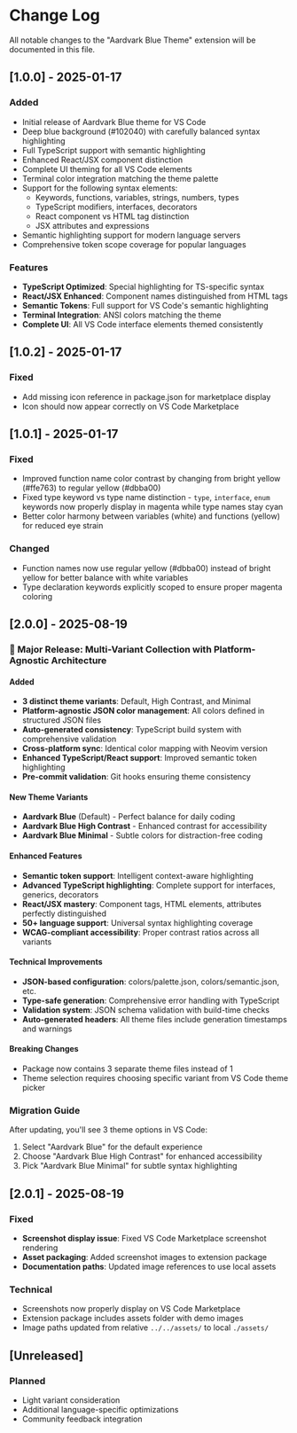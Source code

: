 # Change Log

All notable changes to the "Aardvark Blue Theme" extension will be documented in this file.

## [1.0.0] - 2025-01-17

### Added

- Initial release of Aardvark Blue theme for VS Code
- Deep blue background (#102040) with carefully balanced syntax highlighting
- Full TypeScript support with semantic highlighting
- Enhanced React/JSX component distinction
- Complete UI theming for all VS Code elements
- Terminal color integration matching the theme palette
- Support for the following syntax elements:
  - Keywords, functions, variables, strings, numbers, types
  - TypeScript modifiers, interfaces, decorators
  - React component vs HTML tag distinction
  - JSX attributes and expressions
- Semantic highlighting support for modern language servers
- Comprehensive token scope coverage for popular languages

### Features

- **TypeScript Optimized**: Special highlighting for TS-specific syntax
- **React/JSX Enhanced**: Component names distinguished from HTML tags
- **Semantic Tokens**: Full support for VS Code's semantic highlighting
- **Terminal Integration**: ANSI colors matching the theme
- **Complete UI**: All VS Code interface elements themed consistently

## [1.0.2] - 2025-01-17

### Fixed
- Add missing icon reference in package.json for marketplace display
- Icon should now appear correctly on VS Code Marketplace

## [1.0.1] - 2025-01-17

### Fixed
- Improved function name color contrast by changing from bright yellow (#ffe763) to regular yellow (#dbba00)
- Fixed type keyword vs type name distinction - `type`, `interface`, `enum` keywords now properly display in magenta while type names stay cyan
- Better color harmony between variables (white) and functions (yellow) for reduced eye strain

### Changed  
- Function names now use regular yellow (#dbba00) instead of bright yellow for better balance with white variables
- Type declaration keywords explicitly scoped to ensure proper magenta coloring

## [2.0.0] - 2025-08-19

### 🚀 Major Release: Multi-Variant Collection with Platform-Agnostic Architecture

#### Added
- **3 distinct theme variants**: Default, High Contrast, and Minimal
- **Platform-agnostic JSON color management**: All colors defined in structured JSON files
- **Auto-generated consistency**: TypeScript build system with comprehensive validation
- **Cross-platform sync**: Identical color mapping with Neovim version
- **Enhanced TypeScript/React support**: Improved semantic token highlighting
- **Pre-commit validation**: Git hooks ensuring theme consistency

#### New Theme Variants
- **Aardvark Blue** (Default) - Perfect balance for daily coding
- **Aardvark Blue High Contrast** - Enhanced contrast for accessibility 
- **Aardvark Blue Minimal** - Subtle colors for distraction-free coding

#### Enhanced Features
- **Semantic token support**: Intelligent context-aware highlighting
- **Advanced TypeScript highlighting**: Complete support for interfaces, generics, decorators
- **React/JSX mastery**: Component tags, HTML elements, attributes perfectly distinguished
- **50+ language support**: Universal syntax highlighting coverage
- **WCAG-compliant accessibility**: Proper contrast ratios across all variants

#### Technical Improvements
- **JSON-based configuration**: colors/palette.json, colors/semantic.json, etc.
- **Type-safe generation**: Comprehensive error handling with TypeScript
- **Validation system**: JSON schema validation with build-time checks
- **Auto-generated headers**: All theme files include generation timestamps and warnings

#### Breaking Changes
- Package now contains 3 separate theme files instead of 1
- Theme selection requires choosing specific variant from VS Code theme picker

### Migration Guide
After updating, you'll see 3 theme options in VS Code:
1. Select "Aardvark Blue" for the default experience
2. Choose "Aardvark Blue High Contrast" for enhanced accessibility
3. Pick "Aardvark Blue Minimal" for subtle syntax highlighting

## [2.0.1] - 2025-08-19

### Fixed
- **Screenshot display issue**: Fixed VS Code Marketplace screenshot rendering
- **Asset packaging**: Added screenshot images to extension package
- **Documentation paths**: Updated image references to use local assets

### Technical
- Screenshots now properly display on VS Code Marketplace
- Extension package includes assets folder with demo images
- Image paths updated from relative `../../assets/` to local `./assets/`

## [Unreleased]

### Planned

- Light variant consideration
- Additional language-specific optimizations
- Community feedback integration

